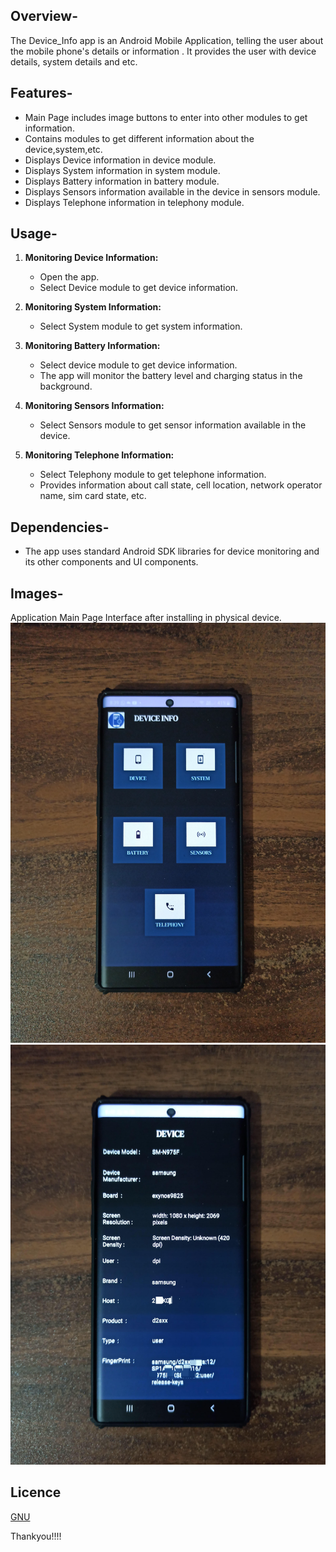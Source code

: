 ## Overview-
The Device_Info app is an Android Mobile Application, telling the user about the mobile phone's details or information . It provides the user with device details, system details and etc.

## Features-
- Main Page includes image buttons to enter into other modules to get information.
- Contains modules to get different information about the device,system,etc.
- Displays Device information in device module.
- Displays System information in system module.
- Displays Battery information in battery module.
- Displays Sensors information available in the device in sensors module.
- Displays Telephone information in telephony module.

## Usage-
1. **Monitoring Device Information:**
    - Open the app.
    - Select Device module to get device information.

2. **Monitoring System Information:**
   - Select System module to get system information.

3. **Monitoring Battery Information:**
    - Select device module to get device information.
    - The app will monitor the battery level and charging status in the background.
   
4. **Monitoring Sensors Information:**
   - Select Sensors module to get sensor information available in the device.

5. **Monitoring Telephone Information:**
   - Select Telephony module to get telephone information.
   - Provides information about call state, cell location, network operator name, sim card state, etc.
   
## Dependencies-
- The app uses standard Android SDK libraries for device monitoring and its other components and UI components.

## Images-
Application Main Page Interface after installing in physical device.
![device_info.jpeg](app%2Fsrc%2Fmain%2Fres%2Fdrawable%2Fdevice_info.jpeg)
![device.jpeg](images/device.jpeg)

## Licence
[GNU](LICENCE)

Thankyou!!!!